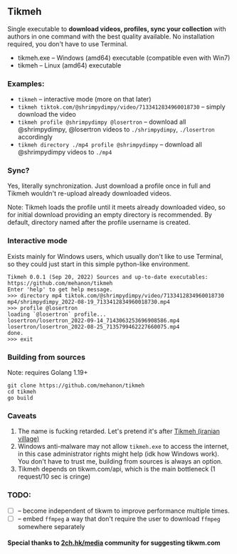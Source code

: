 ## Tikmeh

Single executable to **download videos, profiles, sync your collection** with authors in one command with the best
quality available.
No installation required, you don't have to use Terminal.

- tikmeh.exe – Windows (amd64) executable (compatible even with Win7)
- tikmeh – Linux (amd64) executable

### Examples:

- `tikmeh`  – interactive mode (more on that later)
- `tikmeh tiktok.com/@shrimpydimpy/video/7133412834960018730`  – simply download the video
- `tikmeh profile @shrimpydimpy @losertron`                    – download all @shrimpydimpy, @losertron
  videos to `./shrimpydimpy`, `./losertron` accordingly
- `tikmeh directory ./mp4 profile @shrimpydimpy`            – download all @shrimpydimpy videos to `./mp4`

### Sync?

Yes, literally synchronization. Just download a profile once in full and Tikmeh wouldn't re-upload already downloaded
videos.  

Note: Tikmeh loads the profile until it meets already downloaded video, so for initial download providing an empty
directory is recommended.
By default, directory named after the profile username is created.

### Interactive mode

Exists mainly for Windows users, which usually don't like to use Terminal, so they could just start in this
simple python-like environment.

```
Tikmeh 0.0.1 (Sep 20, 2022) Sources and up-to-date executables: https://github.com/mehanon/tikmeh
Enter 'help' to get help message.
>>> directory mp4 tiktok.com/@shrimpydimpy/video/7133412834960018730
mp4/shrimpydimpy_2022-08-19_7133412834960018730.mp4
>>> profile @losertron
loading `@losertron` profile...
losertron/losertron_2022-09-14_7143063253696908586.mp4
losertron/losertron_2022-08-25_7135799462227660075.mp4
done.
>>> exit
```

### Building from sources

Note: requires Golang 1.19+

```shell
git clone https://github.com/mehanon/tikmeh
cd tikmeh
go build
```

### Caveats

1. The name is fucking retarded. Let's pretend it's
   after [Tikmeh (iranian village)](https://en.wikipedia.org/wiki/Tikmeh_Kord)
2. Windows anti-malware may not allow `tikmeh.exe` to access the internet, in this case administrator rights might help (idk how Windows work). 
You don't have to trust me, building from sources is always an option.  
3. Tikmeh depends on tikwm.com/api, which is the main bottleneck (1 request/10 sec is cringe)

### TODO:

- [ ] – become independent of tikwm to improve performance multiple times.
- [ ] – embed `ffmpeg` a way that don't require the user to download `ffmpeg` somewhere separately  

#### Special thanks to [2ch.hk/media](https://2ch.hk/media) community for suggesting tikwm.com
